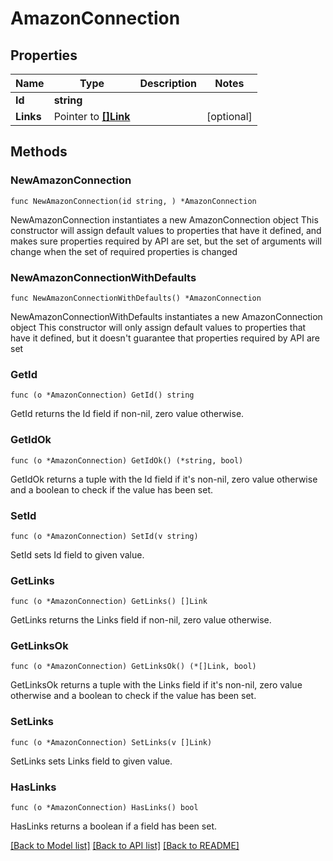 # AmazonConnection

## Properties

Name | Type | Description | Notes
------------ | ------------- | ------------- | -------------
**Id** | **string** |  | 
**Links** | Pointer to [**[]Link**](Link.md) |  | [optional] 

## Methods

### NewAmazonConnection

`func NewAmazonConnection(id string, ) *AmazonConnection`

NewAmazonConnection instantiates a new AmazonConnection object
This constructor will assign default values to properties that have it defined,
and makes sure properties required by API are set, but the set of arguments
will change when the set of required properties is changed

### NewAmazonConnectionWithDefaults

`func NewAmazonConnectionWithDefaults() *AmazonConnection`

NewAmazonConnectionWithDefaults instantiates a new AmazonConnection object
This constructor will only assign default values to properties that have it defined,
but it doesn't guarantee that properties required by API are set

### GetId

`func (o *AmazonConnection) GetId() string`

GetId returns the Id field if non-nil, zero value otherwise.

### GetIdOk

`func (o *AmazonConnection) GetIdOk() (*string, bool)`

GetIdOk returns a tuple with the Id field if it's non-nil, zero value otherwise
and a boolean to check if the value has been set.

### SetId

`func (o *AmazonConnection) SetId(v string)`

SetId sets Id field to given value.


### GetLinks

`func (o *AmazonConnection) GetLinks() []Link`

GetLinks returns the Links field if non-nil, zero value otherwise.

### GetLinksOk

`func (o *AmazonConnection) GetLinksOk() (*[]Link, bool)`

GetLinksOk returns a tuple with the Links field if it's non-nil, zero value otherwise
and a boolean to check if the value has been set.

### SetLinks

`func (o *AmazonConnection) SetLinks(v []Link)`

SetLinks sets Links field to given value.

### HasLinks

`func (o *AmazonConnection) HasLinks() bool`

HasLinks returns a boolean if a field has been set.


[[Back to Model list]](../README.md#documentation-for-models) [[Back to API list]](../README.md#documentation-for-api-endpoints) [[Back to README]](../README.md)



